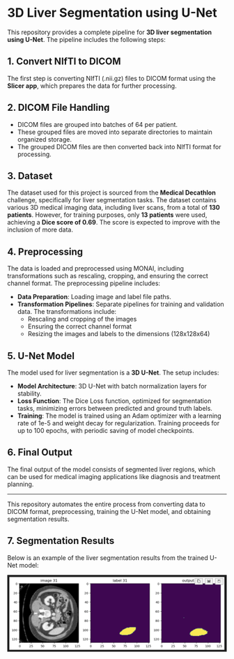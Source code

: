 # 3D Liver Segmentation using U-Net

This repository provides a complete pipeline for **3D liver segmentation using U-Net**. The pipeline includes the following steps:

## 1. Convert NIfTI to DICOM
The first step is converting NIfTI (.nii.gz) files to DICOM format using the **Slicer app**, which prepares the data for further processing.

## 2. DICOM File Handling
- DICOM files are grouped into batches of 64 per patient.
- These grouped files are moved into separate directories to maintain organized storage.
- The grouped DICOM files are then converted back into NIfTI format for processing.

## 3. Dataset
The dataset used for this project is sourced from the **Medical Decathlon** challenge, specifically for liver segmentation tasks. The dataset contains various 3D medical imaging data, including liver scans, from a total of **130 patients**. However, for training purposes, only **13 patients** were used, achieving a **Dice score of 0.69**. The score is expected to improve with the inclusion of more data.

## 4. Preprocessing
The data is loaded and preprocessed using MONAI, including transformations such as rescaling, cropping, and ensuring the correct channel format. The preprocessing pipeline includes:

- **Data Preparation**: Loading image and label file paths.
- **Transformation Pipelines**: Separate pipelines for training and validation data. The transformations include:
  - Rescaling and cropping of the images
  - Ensuring the correct channel format
  - Resizing the images and labels to the dimensions (128x128x64)

## 5. U-Net Model
The model used for liver segmentation is a **3D U-Net**. The setup includes:
- **Model Architecture**: 3D U-Net with batch normalization layers for stability.
- **Loss Function**: The Dice Loss function, optimized for segmentation tasks, minimizing errors between predicted and ground truth labels.
- **Training**: The model is trained using an Adam optimizer with a learning rate of 1e-5 and weight decay for regularization. Training proceeds for up to 100 epochs, with periodic saving of model checkpoints.

## 6. Final Output
The final output of the model consists of segmented liver regions, which can be used for medical imaging applications like diagnosis and treatment planning.

---

This repository automates the entire process from converting data to DICOM format, preprocessing, training the U-Net model, and obtaining segmentation results.

## 7. Segmentation Results
Below is an example of the liver segmentation results from the trained U-Net model:

![Segmentation Result](liver_segment.png)

